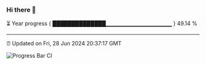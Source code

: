 ### Hi there 👋

⏳ Year progress { ██████████████▁▁▁▁▁▁▁▁▁▁▁▁▁▁▁▁ } 49.14 %

---

⏰ Updated on Fri, 28 Jun 2024 20:37:17 GMT

![Progress Bar CI](https://github.com/IshwaranRudhara/GIT-ACTION/workflows/Progress%20Bar%20CI/badge.svg)
